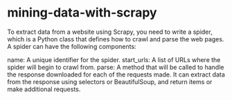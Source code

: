 # mining-data-with-scrapy
To extract data from a website using Scrapy, you need to write a spider, which is a Python class that defines how to crawl and parse the web pages. A spider can have the following components:

name: A unique identifier for the spider.
start_urls: A list of URLs where the spider will begin to crawl from.
parse: A method that will be called to handle the response downloaded for each of the requests made. It can extract data from the response using selectors or BeautifulSoup, and return items or make additional requests.
